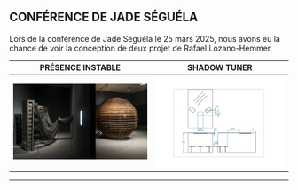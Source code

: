 ## CONFÉRENCE DE JADE SÉGUÉLA

Lors de la conférence de Jade Séguéla le 25 mars 2025, nous avons eu la chance de voir la conception de deux projet de Rafael Lozano-Hemmer. 

PRÉSENCE INSTABLE | SHADOW TUNER
:-------------------------:|:-------------------------:
![PRÉSENCE INSTABLE](/studio_LOZANO-HEMMER/media/exposition_sphere_rafael_lozano.png)|![SHADOW TUNER](/expo_finissant/medias/images/plantation_du_projet_favori_plaque_placement.jpg)


---


